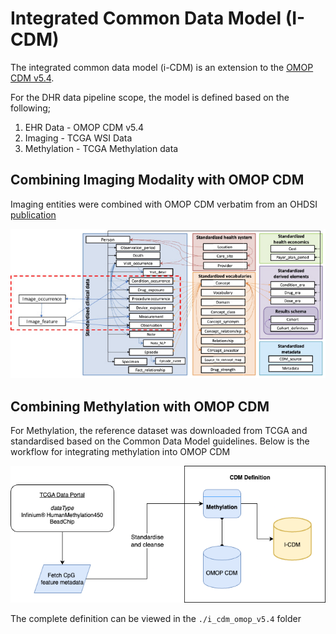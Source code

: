 # Integrated Common Data Model (I-CDM)

The integrated common data model (i-CDM) is an extension to the [OMOP CDM v5.4](https://ohdsi.github.io/CommonDataModel/cdm54.html#Current_Support_for_CDM_v54).

For the DHR data pipeline scope, the model is defined based on the following;
1. EHR Data - OMOP CDM v5.4
2. Imaging - TCGA WSI Data
3. Methylation - TCGA Methylation data

## Combining Imaging Modality with OMOP CDM

Imaging entities were combined with OMOP CDM verbatim from an OHDSI [publication](https://www.ncbi.nlm.nih.gov/pmc/articles/PMC11031512/)

![img1](./img/1.jpg)

## Combining Methylation with OMOP CDM

For Methylation, the reference dataset was downloaded from TCGA and standardised based on the Common Data Model guidelines. Below is the workflow for integrating methylation into OMOP CDM

![img2](./img/icdm.png)

The complete definition can be viewed in the `./i_cdm_omop_v5.4` folder